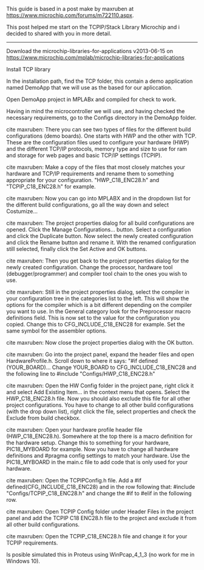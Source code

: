 This guide is based in a post make by maxruben at https://www.microchip.com/forums/m722110.aspx.

This post helped me start on the TCPIP/Stack Library Microchip and i decided to shared with you in more detail.

---
 Download the microchip-libraries-for-applications v2013-06-15 on https://www.microchip.com/mplab/microchip-libraries-for-applications

 Install TCP library

 In the installation path, find the TCP folder, this contain a demo application named DemoApp that we will use as the based for our apliccation.

 Open DemoApp project in MPLABx and compiled for check to work.

 Having in mind the microcontroller we will use, and having checked the necessary requirements, go to the Configs directory in the DemoApp folder. 

 cite maxruben: There you can see two types of files for the different build configurations (demo boards). One starts with HWP and the other with TCP. These are the configuration files used to configure your hardware (HWP) and the different TCP/IP protocols, memory type and size to use for ram and storage for web pages and basic TCP/IP settings (TCPIP).

 cite maxruben: Make a copy of the files that most closely matches your hardware and TCP/IP requirements and rename them to something appropriate for your configuration. "HWP_C18_ENC28.h" and "TCPIP_C18_ENC28.h" for example.

 cite maxruben: Now you can go into MPLABX and in the dropdown list for the different build configurations, go all the way down and select Costumize...

 cite maxruben: The project properties dialog for all build configurations are opened. Click the Manage Configurations... button. Select a configuration and click the Duplicate button. Now select the newly created configuration and click the Rename button and rename it. With the renamed configuration still selected, finally click the Set Active and OK buttons.

 cite maxruben: Then you get back to the project properties dialog for the newly created configuration. Change the processor, hardware tool (debugger/programmer) and compiler tool chain to the ones you wish to use.

 cite maxruben: Still in the project properties dialog, select the compiler in your configuration tree in the categories list to the left. This will show the options for the compiler which is a bit different depending on the compiler you want to use. In the General category look for the Preprocessor macro definitions field. This is now set to the value for the configuration you copied. Change this to CFG_INCLUDE_C18_ENC28 for example. Set the same symbol for the assembler options.

 cite maxruben:  Now close the project properties dialog with the OK button.

 cite maxruben:  Go into the project panel, expand the header files and open HardwareProfile.h. Scroll down to where it says:
"#if defined (YOUR_BOARD)...
Change YOUR_BOARD to CFG_INCLUDE_C18_ENC28 and the following line to #include "Configs/HWP_C18_ENC28.h"

 cite maxruben: Open the HW Config folder in the project pane, right click it and select Add Existing Item... in the context menu that opens. Select the HWP_C18_ENC28.h file. Now you should also exclude this file for all other project configurations. You have to change to all other build configurations (with the drop down list), right click the file, select properties and check the Exclude from build checkbox.

 cite maxruben: Open your hardware profile header file (HWP_C18_ENC28.h). Somewhere at the top there is a macro definition for the hardware setup. Change this to something for your hardware, PIC18_MYBOARD for example. Now you have to change all hardware definitions and #pragma config settings to match your hardware. Use the PIC18_MYBOARD in the main.c file to add code that is only used for your hardware.

 cite maxruben: Open the TCPIPConfig.h file. Add a #if defined(CFG_INCLUDE_C18_ENC28) and in the row following that: #include "Configs/TCPIP_C18_ENC28.h" and change the #if to #elif in the following row.

 cite maxruben: Open TCPIP Config folder under Header Files in the project panel and add the TCPIP C18 ENC28.h file to the project and exclude it from all other build configurations.

 cite maxruben: Open the TCPIP_C18_ENC28.h file and change it for your TCPIP requirements.

 Is posible simulated this in Proteus using WinPcap_4_1_3 (no work for me in Windows 10). 